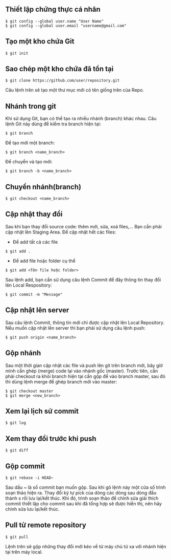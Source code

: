 ## Thiết lập chứng thực cá nhân
```
$ git config --global user.name "User Name"  
$ git config --global user.email "username@gmail.com"
```

## Tạo một kho chứa Git
```
$ git init
```

## Sao chép một kho chứa đã tồn tại
```
$ git clone https://github.com/user/repository.git
```
Câu lệnh trên sẽ tạo một thư mục mới có tên giống trên của Repo.

## Nhánh trong git
Khi sử dụng Git, bạn có thể tạo ra nhiều nhánh (branch) khác nhau. Câu lệnh Git này dùng để kiểm tra branch hiện tại:
```
$ git branch
```

Để tạo mới một branch:
```
$ git branch <name_branch>
```

Để chuyển và tạo mới:
```
$ git branch -b <name_branch>
```

## Chuyển nhánh(branch)
```
$ git checkout <name_branch>
```

## Cập nhật thay đổi
Sau khi bạn thay đổi source code: thêm mới, sửa, xoá files,… Bạn cần phải cập nhật lên Staging Area. Để cập nhật hết các files:
- Để add tất cả các file
```
$ git add .
```
- Để add file hoặc folder cụ thể 
```
$ git add <Tên file hoặc folder>
```
Sau lệnh add, bạn cần sử dụng câu lệnh Commit để đây thông tin thay đổi lên Local Respository:
```
$ git commit -m "Message"
```
## Cập nhật lên server
Sau câu lệnh Commit, thông tin mới chỉ được cập nhật lên Local Repository. Nếu muốn cập nhật lên server thì bạn phải sử dụng câu lệnh push:
```
$ git push origin <name_branch>
```

## Gộp nhánh
Sau một thời gian cập nhật các file và push lên git trên branch mới, bây giờ mình cần ghép (merge) code lại vào nhánh gốc (master). Trước tiên, cần phải checkout ra khỏi branch hiện tại cần gộp để vào branch master, sau đó thì dùng lệnh merge để ghép branch mới vào master:
```
$ git checkout master
$ git merge <new_branch>
```

## Xem lại lịch sử commit
```
$ git log
```

## Xem thay đổi trước khi push
```
$ git diff
```

## Gộp commit
```
$ git rebase -i HEAD~
```
Sau dấu ~ là số commit bạn muốn gộp. Sau khi gõ lệnh này một cửa sổ trình soạn thảo hiện ra. Thay đổi ký tự pick của dòng các dòng sau dòng đầu thành s rồi lưu lại/kết thúc. Khi đó, trình soạn thảo để chỉnh sửa giải thích commit thiết lập cho commit sau khi đã tổng hợp sẽ được hiển thị, nên hãy chỉnh sửa lưu lại/kết thúc.

## Pull từ remote repository
```
$ git pull 
```
Lệnh trên sẽ gộp những thay đổi mới kéo về từ máy chủ từ xa với nhánh hiện tại trên máy local.

